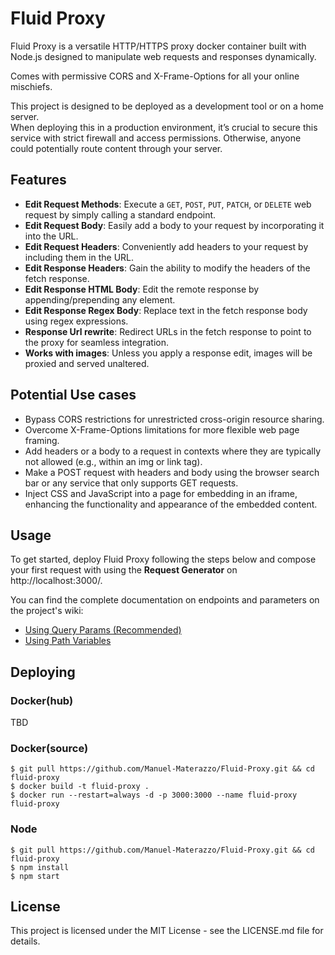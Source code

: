 # Fluid Proxy

Fluid Proxy is a versatile HTTP/HTTPS proxy docker container built with Node.js designed to manipulate web requests and responses dynamically.

Comes with permissive CORS and X-Frame-Options for all your online mischiefs.

This project is designed to be deployed as a development tool or on a home server.\
When deploying this in a production environment, it’s crucial to secure this service with strict firewall and access permissions. Otherwise, anyone could potentially route content through your server.

## Features

- **Edit Request Methods**: Execute a `GET`, `POST`, `PUT`, `PATCH`, or `DELETE` web request by simply calling a standard endpoint.
- **Edit Request Body**: Easily add a body to your request by incorporating it into the URL.
- **Edit Request Headers**: Conveniently add headers to your request by including them in the URL.
- **Edit Response Headers**: Gain the ability to modify the headers of the fetch response.
- **Edit Response HTML Body**: Edit the remote response by appending/prepending any element.
- **Edit Response Regex Body**: Replace text in the fetch response body using regex expressions.
- **Response Url rewrite**: Redirect URLs in the fetch response to point to the proxy for seamless integration.
- **Works with images**: Unless you apply a response edit, images will be proxied and served unaltered.

## Potential Use cases
- Bypass CORS restrictions for unrestricted cross-origin resource sharing.
- Overcome X-Frame-Options limitations for more flexible web page framing.
- Add headers or a body to a request in contexts where they are typically not allowed (e.g., within an img or link tag).
- Make a POST request with headers and body using the browser search bar or any service that only supports GET requests.
- Inject CSS and JavaScript into a page for embedding in an iframe, enhancing the functionality and appearance of the embedded content.


## Usage
To get started, deploy Fluid Proxy following the steps below and compose your first request with using the 
**Request Generator** on http://localhost:3000/.

You can find the complete documentation on endpoints and parameters on the project's wiki:
* [Using Query Params (Recommended)](https://github.com/Manuel-Materazzo/Fluid-Proxy/wiki/Using-Query-Params)
* [Using Path Variables](https://github.com/Manuel-Materazzo/Fluid-Proxy/wiki/Using-Path-Variables)

## Deploying

### Docker(hub)

TBD

### Docker(source)

```shell
$ git pull https://github.com/Manuel-Materazzo/Fluid-Proxy.git && cd fluid-proxy
$ docker build -t fluid-proxy .
$ docker run --restart=always -d -p 3000:3000 --name fluid-proxy fluid-proxy
```

### Node

```shell
$ git pull https://github.com/Manuel-Materazzo/Fluid-Proxy.git && cd fluid-proxy
$ npm install
$ npm start
```

## License
This project is licensed under the MIT License - see the LICENSE.md file for details.
